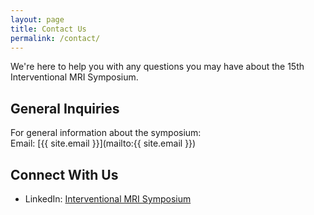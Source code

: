 ```yaml
---
layout: page
title: Contact Us
permalink: /contact/
---
```


We're here to help you with any questions you may have about the 15th Interventional MRI Symposium.

## General Inquiries

For general information about the symposium:  
Email: [{{ site.email }}](mailto:{{ site.email }})


## Connect With Us

- LinkedIn: [Interventional MRI Symposium](https://linkedin.com/company/atncigt)

